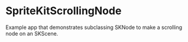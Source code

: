 SpriteKitScrollingNode
======================

Example app that demonstrates subclassing SKNode to make a scrolling node on an SKScene.

